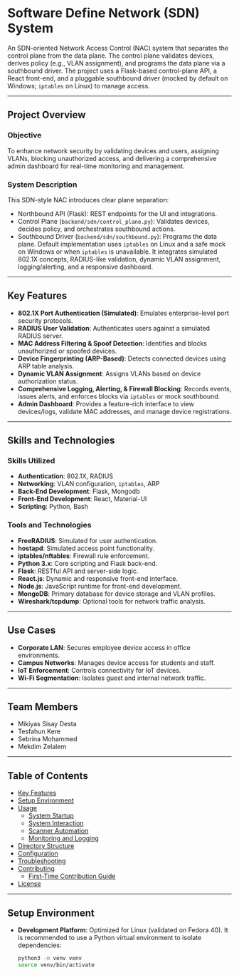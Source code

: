 # Software Define Network (SDN) System

An SDN-oriented Network Access Control (NAC) system that separates the control plane from the data plane. The control plane validates devices, derives policy (e.g., VLAN assignment), and programs the data plane via a southbound driver. The project uses a Flask-based control-plane API, a React front-end, and a pluggable southbound driver (mocked by default on Windows; `iptables` on Linux) to manage access.

---

## Project Overview

### Objective
To enhance network security by validating devices and users, assigning VLANs, blocking unauthorized access, and delivering a comprehensive admin dashboard for real-time monitoring and management.

### System Description
This SDN-style NAC introduces clear plane separation:
- Northbound API (Flask): REST endpoints for the UI and integrations.
- Control Plane (`backend/sdn/control_plane.py`): Validates devices, decides policy, and orchestrates southbound actions.
- Southbound Driver (`backend/sdn/southbound.py`): Programs the data plane. Default implementation uses `iptables` on Linux and a safe mock on Windows or when `iptables` is unavailable.
It integrates simulated 802.1X concepts, RADIUS-like validation, dynamic VLAN assignment, logging/alerting, and a responsive dashboard.

---

## Key Features
- **802.1X Port Authentication (Simulated)**: Emulates enterprise-level port security protocols.
- **RADIUS User Validation**: Authenticates users against a simulated RADIUS server.
- **MAC Address Filtering & Spoof Detection**: Identifies and blocks unauthorized or spoofed devices.
- **Device Fingerprinting (ARP-Based)**: Detects connected devices using ARP table analysis.
- **Dynamic VLAN Assignment**: Assigns VLANs based on device authorization status.
- **Comprehensive Logging, Alerting, & Firewall Blocking**: Records events, issues alerts, and enforces blocks via `iptables` or mock southbound.
- **Admin Dashboard**: Provides a feature-rich interface to view devices/logs, validate MAC addresses, and manage device registrations.

---

## Skills and Technologies

### Skills Utilized
- **Authentication**: 802.1X, RADIUS
- **Networking**: VLAN configuration, `iptables`, ARP
- **Back-End Development**: Flask, Mongodb
- **Front-End Development**: React, Material-UI
- **Scripting**: Python, Bash

### Tools and Technologies
- **FreeRADIUS**: Simulated for user authentication.
- **hostapd**: Simulated access point functionality.
- **iptables/nftables**: Firewall rule enforcement.
- **Python 3.x**: Core scripting and Flask back-end.
- **Flask**: RESTful API and server-side logic.
- **React.js**: Dynamic and responsive front-end interface.
- **Node.js**: JavaScript runtime for front-end development.
- **MongoDB**: Primary database for device storage and VLAN profiles.
- **Wireshark/tcpdump**: Optional tools for network traffic analysis.

---

## Use Cases
- **Corporate LAN**: Secures employee device access in office environments.
- **Campus Networks**: Manages device access for students and staff.
- **IoT Enforcement**: Controls connectivity for IoT devices.
- **Wi-Fi Segmentation**: Isolates guest and internal network traffic.

---

## Team Members
- Mikiyas Sisay Desta
- Tesfahun Kere
- Sebrina Mohammed
- Mekdim Zelalem

---

## Table of Contents
- [Key Features](#key-features)
- [Setup Environment](#setup-environment)
- [Usage](#usage)
  - [System Startup](#system-startup)
  - [System Interaction](#system-interaction)
  - [Scanner Automation](#scanner-automation)
  - [Monitoring and Logging](#monitoring-and-logging)
- [Directory Structure](#directory-structure)
- [Configuration](#configuration)
- [Troubleshooting](#troubleshooting)
- [Contributing](#contributing)
  - [First-Time Contribution Guide](#first-time-contribution-guide)
- [License](#license)

---

## Setup Environment
- **Development Platform**: Optimized for Linux (validated on Fedora 40). It is recommended to use a Python virtual environment to isolate dependencies:
  ```bash
  python3 -m venv venv
  source venv/bin/activate
